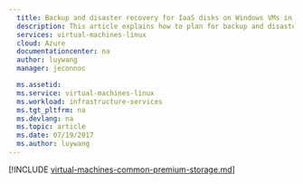 ```yaml
---
  title: Backup and disaster recovery for IaaS disks on Windows VMs in Azure | Microsoft Docs
  description: This article explains how to plan for backup and disaster recovery of IaaS virtual machines and disks in Azure. This document covers both managed and unmanaged disks.
  services: virtual-machines-linux
  cloud: Azure
  documentationcenter: na
  author: luywang
  manager: jeconnoc

  ms.assetid:
  ms.service: virtual-machines-linux
  ms.workload: infrastructure-services
  ms.tgt_pltfrm: na
  ms.devlang: na
  ms.topic: article
  ms.date: 07/19/2017
  ms.author: luywang
---
```


[!INCLUDE [virtual-machines-common-premium-storage.md](../../../includes/virtual-machines-common-backup-and-disaster-recovery-for-azure-iaas-disks.md)]